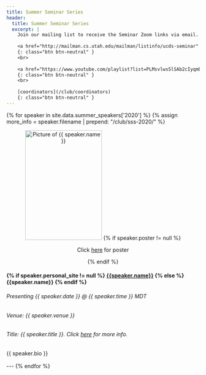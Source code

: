 ```yaml
---
title: Summer Seminar Series
header:
  title: Summer Seminar Series
  excerpt: |
    Join our mailing list to receive the Seminar Zoom links via email.
    
    <a href="http://mailman.cs.utah.edu/mailman/listinfo/ucds-seminar" target="_blank">join our mailing list</a>
    {: class="btn btn-neutral" }
    <br>
    
    <a href="https://www.youtube.com/playlist?list=PLMsvlws5lSAb2cIyqmb7Ae7_omPK0m9hK" target="_blank">Seminar Recordings</a>
    {: class="btn btn-neutral" }
    <br>
    
    [coordinators](/club/coordinators)
    {: class="btn btn-neutral" }
---
```

<!-- Image styling -->
<style>
img.speaker {
  width: 200px;
  height: 286px;
  object-fit: cover;
}
</style>

<!-- The table of speakers -->
{% for speaker in site.data.summer_speakers['2020'] %}
{% assign more_info = speaker.filename | prepend: "/club/sss-2020/" %}
<div style="margin-bottom: 1rem">
  <div class="row" style="margin-bottom: 1rem">
    <div class="col-lg-3">
      <center>
        <img src="{{ speaker.img }}" alt="Picture of {{ speaker.name }}" class="rounded shadow speaker">
        {% if speaker.poster != null %}
          <p>Click <a href="{{ speaker.poster }}" target="_blank">here</a> for poster</p>
        {% endif %}
      </center>
    </div>
    <div class="col-lg-9">
        <h4>
        {% if speaker.personal_site != null %}
        <a href="{{speaker.personal_site}}" target="_blank">{{speaker.name}}</a>
        {% else %}
        {{speaker.name}}
        {% endif %}
        </h4>
        <h6>Presenting {{ speaker.date }} @ {{ speaker.time }} MDT</h6>
        <h6>Venue: {{ speaker.venue }}</h6>
        <h6>Title: <em>{{ speaker.title }}</em>. Click <a href="{{ more_info }}" style="text-decoration:underline;">here</a> for more info.</h6>
        <p>{{ speaker.bio }}</p>
    </div>
  </div>
</div>
---
{% endfor %}